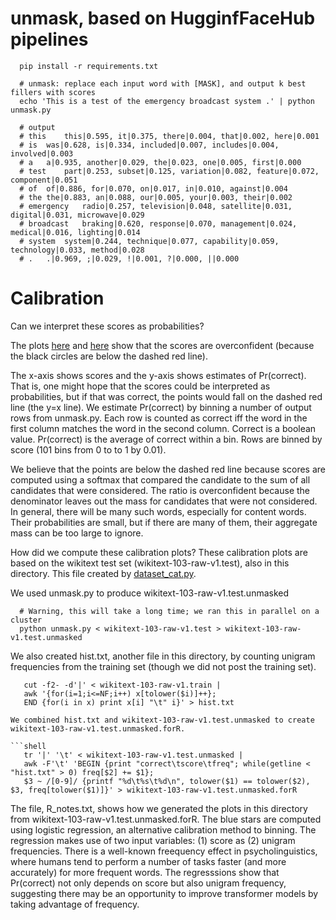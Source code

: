 # unmask, based on HugginfFaceHub pipelines

```shell 
  pip install -r requirements.txt

  # unmask: replace each input word with [MASK], and output k best fillers with scores
  echo 'This is a test of the emergency broadcast system .' | python unmask.py

  # output
  # this	this|0.595, it|0.375, there|0.004, that|0.002, here|0.001
  # is	was|0.628, is|0.334, included|0.007, includes|0.004, involved|0.003
  # a	a|0.935, another|0.029, the|0.023, one|0.005, first|0.000
  # test	part|0.253, subset|0.125, variation|0.082, feature|0.072, component|0.051
  # of	of|0.886, for|0.070, on|0.017, in|0.010, against|0.004
  # the	the|0.883, an|0.088, our|0.005, your|0.003, their|0.002
  # emergency	radio|0.257, television|0.048, satellite|0.031, digital|0.031, microwave|0.029
  # broadcast	braking|0.620, response|0.070, management|0.024, medical|0.016, lighting|0.014
  # system	system|0.244, technique|0.077, capability|0.059, technology|0.033, method|0.028
  # .	.|0.969, ;|0.029, !|0.001, ?|0.000, ||0.000
```

<h1>Calibration</h1>

Can we interpret these scores as probabilities?

The plots <a href="https://github.com/kwchurch/deepnet_examples/blob/main/pretrained/examples/HuggingFaceHub/Bertology/unmask/calibration.pdf">here</a>
and <a href="https://github.com/kwchurch/deepnet_examples/blob/main/pretrained/examples/HuggingFaceHub/Bertology/unmask/calibration2.pdf">here</a>
show that the scores are overconfident (because the black circles are
below the dashed red line).  <p> The x-axis shows scores and the
y-axis shows estimates of Pr(correct).  That is, one might hope that
the scores could be interpreted as probabilities, but if that was
correct, the points would fall on the dashed red line (the y=x line).
We estimate Pr(correct) by binning a number of output rows from unmask.py.
Each row is counted as correct iff the word in the first column matches
the word in the second column.  Correct is a boolean value.  Pr(correct)
is the average of correct within a bin.  Rows are binned by score (101 bins from 0 to to 1 by 0.01).

<p>

We
believe that the points are below the dashed red line because scores
are computed using a softmax that compared the candidate to the sum of
all candidates that were considered.  The ratio is overconfident
because the denominator leaves out the mass for candidates that were
not considered.  In general, there will be many such words, especially
for content words.  Their probabilities are small, but if there are
many of them, their aggregate mass can be too large to ignore.

<p>

How did we compute these calibration plots?
These calibration plots are based on the wikitext test set (wikitext-103-raw-v1.test), also in this directory.
This file created by <a href="https://github.com/kwchurch/deepnet_examples/tree/main/datasets/HuggingFace">dataset_cat.py</a>.
<p>
We used unmask.py to produce wikitext-103-raw-v1.test.unmasked

```shell 
  # Warning, this will take a long time; we ran this in parallel on a cluster
  python unmask.py < wikitext-103-raw-v1.test > wikitext-103-raw-v1.test.unmasked
  ```

We also created hist.txt, another file in this directory,
by counting unigram frequencies from the training set (though we did not post the training set).

```shell
   cut -f2- -d'|' < wikitext-103-raw-v1.train | 
   awk '{for(i=1;i<=NF;i++) x[tolower($i)]++}; 
   END {for(i in x) print x[i] "\t" i}' > hist.txt

We combined hist.txt and wikitext-103-raw-v1.test.unmasked to create
wikitext-103-raw-v1.test.unmasked.forR.

```shell
   tr '|' '\t' < wikitext-103-raw-v1.test.unmasked |
   awk -F'\t' 'BEGIN {print "correct\tscore\tfreq"; while(getline < "hist.txt" > 0) freq[$2] += $1};
   $3 ~ /[0-9]/ {printf "%d\t%s\t%d\n", tolower($1) == tolower($2), $3, freq[tolower($1)]}' > wikitext-103-raw-v1.test.unmasked.forR
```

The file, R_notes.txt, shows how we generated the plots in this
directory from wikitext-103-raw-v1.test.unmasked.forR.  The blue stars
are computed using logistic regression, an alternative calibration
method to binning.  The regression makes use of two input variables:
(1) score as (2) unigram frequencies.  There is a well-known
freequency effect in psycholinguistics, where humans tend to perform a
number of tasks faster (and more accurately) for more frequent words.
The regresssions show that Pr(correct) not only depends on score but
also unigram frequency, suggesting there may be an opportunity to improve
transformer models by taking advantage of frequency.






  
  



